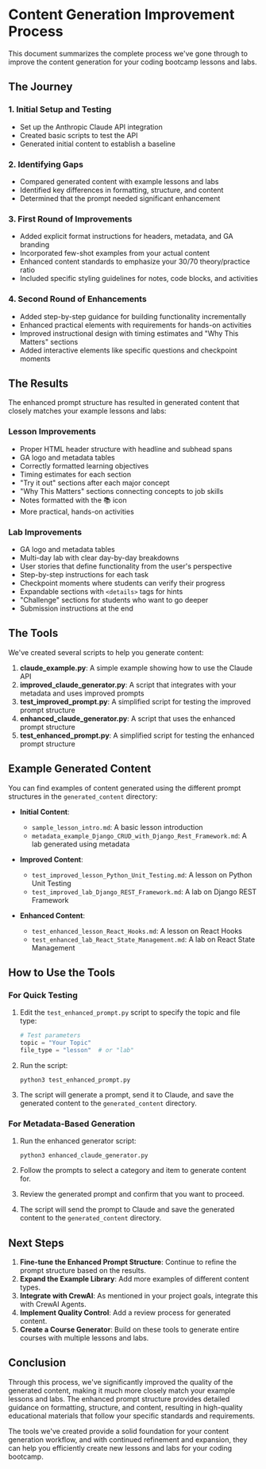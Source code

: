 # Content Generation Improvement Process

This document summarizes the complete process we've gone through to improve the content generation for your coding bootcamp lessons and labs.

## The Journey

### 1. Initial Setup and Testing

- Set up the Anthropic Claude API integration
- Created basic scripts to test the API
- Generated initial content to establish a baseline

### 2. Identifying Gaps

- Compared generated content with example lessons and labs
- Identified key differences in formatting, structure, and content
- Determined that the prompt needed significant enhancement

### 3. First Round of Improvements

- Added explicit format instructions for headers, metadata, and GA branding
- Incorporated few-shot examples from your actual content
- Enhanced content standards to emphasize your 30/70 theory/practice ratio
- Included specific styling guidelines for notes, code blocks, and activities

### 4. Second Round of Enhancements

- Added step-by-step guidance for building functionality incrementally
- Enhanced practical elements with requirements for hands-on activities
- Improved instructional design with timing estimates and "Why This Matters" sections
- Added interactive elements like specific questions and checkpoint moments

## The Results

The enhanced prompt structure has resulted in generated content that closely matches your example lessons and labs:

### Lesson Improvements

- Proper HTML header structure with headline and subhead spans
- GA logo and metadata tables
- Correctly formatted learning objectives
- Timing estimates for each section
- "Try it out" sections after each major concept
- "Why This Matters" sections connecting concepts to job skills
- Notes formatted with the 📚 icon
- More practical, hands-on activities

### Lab Improvements

- GA logo and metadata tables
- Multi-day lab with clear day-by-day breakdowns
- User stories that define functionality from the user's perspective
- Step-by-step instructions for each task
- Checkpoint moments where students can verify their progress
- Expandable sections with `<details>` tags for hints
- "Challenge" sections for students who want to go deeper
- Submission instructions at the end

## The Tools

We've created several scripts to help you generate content:

1. **claude_example.py**: A simple example showing how to use the Claude API
2. **improved_claude_generator.py**: A script that integrates with your metadata and uses improved prompts
3. **test_improved_prompt.py**: A simplified script for testing the improved prompt structure
4. **enhanced_claude_generator.py**: A script that uses the enhanced prompt structure
5. **test_enhanced_prompt.py**: A simplified script for testing the enhanced prompt structure

## Example Generated Content

You can find examples of content generated using the different prompt structures in the `generated_content` directory:

- **Initial Content**:
  - `sample_lesson_intro.md`: A basic lesson introduction
  - `metadata_example_Django_CRUD_with_Django_Rest_Framework.md`: A lab generated using metadata

- **Improved Content**:
  - `test_improved_lesson_Python_Unit_Testing.md`: A lesson on Python Unit Testing
  - `test_improved_lab_Django_REST_Framework.md`: A lab on Django REST Framework

- **Enhanced Content**:
  - `test_enhanced_lesson_React_Hooks.md`: A lesson on React Hooks
  - `test_enhanced_lab_React_State_Management.md`: A lab on React State Management

## How to Use the Tools

### For Quick Testing

1. Edit the `test_enhanced_prompt.py` script to specify the topic and file type:
   ```python
   # Test parameters
   topic = "Your Topic"
   file_type = "lesson"  # or "lab"
   ```

2. Run the script:
   ```
   python3 test_enhanced_prompt.py
   ```

3. The script will generate a prompt, send it to Claude, and save the generated content to the `generated_content` directory.

### For Metadata-Based Generation

1. Run the enhanced generator script:
   ```
   python3 enhanced_claude_generator.py
   ```

2. Follow the prompts to select a category and item to generate content for.

3. Review the generated prompt and confirm that you want to proceed.

4. The script will send the prompt to Claude and save the generated content to the `generated_content` directory.

## Next Steps

1. **Fine-tune the Enhanced Prompt Structure**: Continue to refine the prompt structure based on the results.
2. **Expand the Example Library**: Add more examples of different content types.
3. **Integrate with CrewAI**: As mentioned in your project goals, integrate this with CrewAI Agents.
4. **Implement Quality Control**: Add a review process for generated content.
5. **Create a Course Generator**: Build on these tools to generate entire courses with multiple lessons and labs.

## Conclusion

Through this process, we've significantly improved the quality of the generated content, making it much more closely match your example lessons and labs. The enhanced prompt structure provides detailed guidance on formatting, structure, and content, resulting in high-quality educational materials that follow your specific standards and requirements.

The tools we've created provide a solid foundation for your content generation workflow, and with continued refinement and expansion, they can help you efficiently create new lessons and labs for your coding bootcamp.
